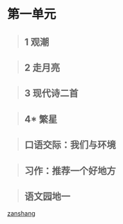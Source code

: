 # 第一单元

<Ebook grade="xxyw4a" :pages="1" :paged="1" ></Ebook> 


> ## 1 观潮

<Ebook grade="xxyw4a" :pages="2" :paged="4" ></Ebook> 


> ## 2 走月亮

<Ebook grade="xxyw4a" :pages="5" :paged="7" ></Ebook> 


> ## 3 现代诗二首

<Ebook grade="xxyw4a" :pages="8" :paged="9" ></Ebook> 


> ## 4* 繁星

<Ebook grade="xxyw4a" :pages="10" :paged="10" ></Ebook> 


> ## 口语交际：我们与环境

<Ebook grade="xxyw4a" :pages="11" :paged="11" ></Ebook> 


> ## 习作：推荐一个好地方

<Ebook grade="xxyw4a" :pages="12" :paged="12" ></Ebook> 


> ## 语文园地一

<Ebook grade="xxyw4a" :pages="13" :paged="14" ></Ebook> 

[zanshang](../res/zanshang.md ':include')